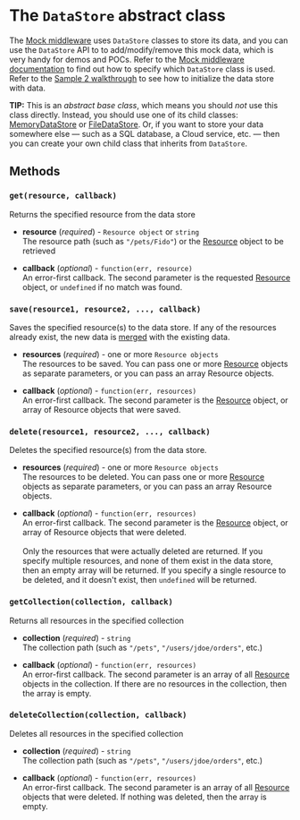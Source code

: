 The `DataStore` abstract class
============================
The [Mock middleware](../middleware/mock.md) uses `DataStore` classes to store its data, and you can use the `DataStore` API to to add/modify/remove this mock data, which is very handy for demos and POCs.  Refer to the [Mock middleware documentation](../middleware/mock.md) to find out how to specify which `DataStore` class is used.  Refer to the [Sample 2 walkthrough](../samples/walkthrough2.md) to see how to initialize the data store with data.

__TIP:__ This is an _abstract base class_, which means you should _not_ use this class directly. Instead, you should use one of its child classes: [MemoryDataStore](MemoryDataStore.md) or [FileDataStore](FileDataStore.md).  Or, if you want to store your data somewhere else &mdash; such as a SQL database, a Cloud service, etc. &mdash; then you can create your own child class that inherits from `DataStore`.


Methods
-----------------------
### `get(resource, callback)`
Returns the specified resource from the data store

* __resource__ (_required_) - `Resource object` or `string`<br>
The resource path (such as `"/pets/Fido"`) or the [Resource](Resource.md) object to be retrieved

* __callback__ (_optional_) - `function(err, resource)`<br>
An error-first callback.  The second parameter is the requested [Resource](Resource.md) object, or `undefined` if no match was found.


### `save(resource1, resource2, ..., callback)`
Saves the specified resource(s) to the data store. If any of the resources already exist, the new data is [merged](Resource.md#merge-resource) with the existing data.

* __resources__ (_required_) - one or more `Resource objects`<br>
The resources to be saved. You can pass one or more [Resource](Resource.md) objects as separate parameters, or you can pass an array Resource objects.

* __callback__ (_optional_) - `function(err, resources)`<br>
An error-first callback.  The second parameter is the [Resource](Resource.md) object, or array of Resource objects that were saved.


### `delete(resource1, resource2, ..., callback)`
Deletes the specified resource(s) from the data store.

* __resources__ (_required_) - one or more `Resource objects`<br>
The resources to be deleted.  You can pass one or more [Resource](Resource.md) objects as separate parameters, or you can pass an array Resource objects.

* __callback__ (_optional_) - `function(err, resources)`<br>
An error-first callback.  The second parameter is the [Resource](Resource.md) object, or array of Resource objects that were deleted.
<br><br>
Only the resources that were actually deleted are returned.  If you specify multiple resources, and none of them exist in the data store, then an empty array will be returned. If you specify a single resource to be deleted, and it doesn't exist, then `undefined` will be returned.


### `getCollection(collection, callback)`
Returns all resources in the specified collection

* __collection__ (_required_) - `string`<br>
The collection path (such as `"/pets"`, `"/users/jdoe/orders"`, etc.)

* __callback__ (_optional_) - `function(err, resources)`<br>
An error-first callback.  The second parameter is an array of all [Resource](Resource.md) objects in the collection.  If there are no resources in the collection, then the array is empty.


### `deleteCollection(collection, callback)`
Deletes all resources in the specified collection

* __collection__ (_required_) - `string`<br>
The collection path (such as `"/pets"`, `"/users/jdoe/orders"`, etc.)

* __callback__ (_optional_) - `function(err, resources)`<br>
An error-first callback.  The second parameter is an array of all [Resource](Resource.md) objects that were deleted.  If nothing was deleted, then the array is empty.



